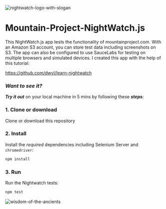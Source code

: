 ![nightwatch-logo-with-slogan](https://cloud.githubusercontent.com/assets/194400/16045809/099207e2-3242-11e6-99d4-99b227d7a38a.png)


# Mountain-Project-NightWatch.js
This NightWatch.js app tests the functionality of mountainproject.com. With an Amazon S3 account, you can store test data including screenshots on S3. The app can also be configured to use SauceLabs for testing on multiple browsers and simulated devices. I created this app with the help of this tutorial:

https://github.com/dwyl/learn-nightwatch


### _Want to see it?_

_**Try it out**_ on your local machine in 5 mins by following these _**steps**_:


### 1. Clone or download

Clone or download this repository

### 2. Install

Install the *required* dependencies
including Selenium Server and `chromedriver`:

```sh
npm install
```

### 3. Run 

Run the Nightwatch tests:

```sh
npm test
```

![wisdom-of-the-ancients](https://imgs.xkcd.com/comics/wisdom_of_the_ancients.png )


